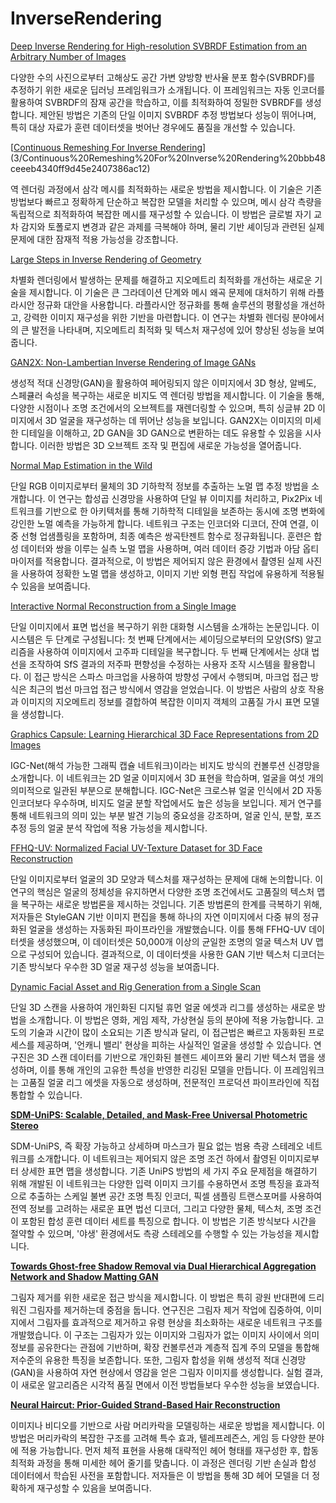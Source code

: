 # InverseRendering

[Deep Inverse Rendering for High-resolution SVBRDF Estimation from an Arbitrary Number of Images](3/Deep%20Inverse%20Rendering%20for%20High-resolution%20SVBRDF%20%205716fe7aebe44fa2ba44ca526124f462)

다양한 수의 사진으로부터 고해상도 공간 가변 양방향 반사율 분포 함수(SVBRDF)를 추정하기 위한 새로운 딥러닝 프레임워크가 소개됩니다. 이 프레임워크는 자동 인코더를 활용하여 SVBRDF의 잠재 공간을 학습하고, 이를 최적화하여 정밀한 SVBRDF를 생성합니다. 제안된 방법은 기존의 단일 이미지 SVBRDF 추정 방법보다 성능이 뛰어나며, 특히 대상 자료가 훈련 데이터셋을 벗어난 경우에도 품질을 개선할 수 있습니다.

[[Continuous Remeshing For Inverse Rendering](https://onlinelibrary.wiley.com/doi/10.1002/cav.2101)](3/Continuous%20Remeshing%20For%20Inverse%20Rendering%20bbb48ceeeb4340ff9d45e2407386ac12)

역 렌더링 과정에서 삼각 메시를 최적화하는 새로운 방법을 제시합니다. 이 기술은 기존 방법보다 빠르고 정확하게 단순하고 복잡한 모델을 처리할 수 있으며, 메시 삼각 측량을 독립적으로 최적화하여 복잡한 메시를 재구성할 수 있습니다. 이 방법은 글로벌 자기 교차 감지와 토폴로지 변경과 같은 과제를 극복해야 하며, 물리 기반 셰이딩과 관련된 실제 문제에 대한 잠재적 적용 가능성을 강조합니다.

[Large Steps in Inverse Rendering of Geometry](3/Large%20Steps%20in%20Inverse%20Rendering%20of%20Geometry%202334c74aa8af48ad905b31c752419d88)

차별화 렌더링에서 발생하는 문제를 해결하고 지오메트리 최적화를 개선하는 새로운 기술을 제시합니다. 이 기술은 큰 그라데이션 단계와 메시 왜곡 문제에 대처하기 위해 라플라시안 정규화 대안을 사용합니다. 라플라시안 정규화를 통해 솔루션의 평활성을 개선하고, 강력한 이미지 재구성을 위한 기반을 마련합니다. 이 연구는 차별화 렌더링 분야에서의 큰 발전을 나타내며, 지오메트리 최적화 및 텍스처 재구성에 있어 향상된 성능을 보여줍니다.

[GAN2X: Non-Lambertian Inverse Rendering of Image GANs](3/GAN2X%20Non-Lambertian%20Inverse%20Rendering%20of%20Image%20GA%206274c5a6e8c840f68ab3e34ef73d8cfb)

생성적 적대 신경망(GAN)을 활용하여 페어링되지 않은 이미지에서 3D 형상, 알베도, 스페큘러 속성을 복구하는 새로운 비지도 역 렌더링 방법을 제시합니다. 이 기술을 통해, 다양한 시점이나 조명 조건에서의 오브젝트를 재렌더링할 수 있으며, 특히 싱글뷰 2D 이미지에서 3D 얼굴을 재구성하는 데 뛰어난 성능을 보입니다. GAN2X는 이미지의 미세한 디테일을 이해하고, 2D GAN을 3D GAN으로 변환하는 데도 유용할 수 있음을 시사합니다. 이러한 방법은 3D 오브젝트 조작 및 편집에 새로운 가능성을 열어줍니다.

[Normal Map Estimation in the Wild](3/Normal%20Map%20Estimation%20in%20the%20Wild%207035caee8fa740778ed0bfb2e4006517)

단일 RGB 이미지로부터 물체의 3D 기하학적 정보를 추출하는 노멀 맵 추정 방법을 소개합니다. 이 연구는 합성곱 신경망을 사용하여 단일 뷰 이미지를 처리하고, Pix2Pix 네트워크를 기반으로 한 아키텍처를 통해 기하학적 디테일을 보존하는 동시에 조명 변화에 강인한 노멀 예측을 가능하게 합니다. 네트워크 구조는 인코더와 디코더, 잔여 연결, 이중 선형 업샘플링을 포함하며, 최종 예측은 쌍곡탄젠트 함수로 정규화됩니다. 훈련은 합성 데이터와 쌍을 이루는 실측 노멀 맵을 사용하며, 여러 데이터 증강 기법과 아담 옵티마이저를 적용합니다. 결과적으로, 이 방법은 제어되지 않은 환경에서 촬영된 실제 사진을 사용하여 정확한 노멀 맵을 생성하고, 이미지 기반 외형 편집 작업에 유용하게 적용될 수 있음을 보여줍니다.

[Interactive Normal Reconstruction from a Single Image](3/Interactive%20Normal%20Reconstruction%20from%20a%20Single%20Im%20eeffb03ce8f246308d9f40b560f77d7e)

단일 이미지에서 표면 법선을 복구하기 위한 대화형 시스템을 소개하는 논문입니다. 이 시스템은 두 단계로 구성됩니다: 첫 번째 단계에서는 셰이딩으로부터의 모양(SfS) 알고리즘을 사용하여 이미지에서 고주파 디테일을 복구합니다. 두 번째 단계에서는 상대 법선을 조작하여 SfS 결과의 저주파 편향성을 수정하는 사용자 조작 시스템을 활용합니다. 이 접근 방식은 스파스 마크업을 사용하여 방향성 구에서 수행되며, 마크업 접근 방식은 최근의 법선 마크업 접근 방식에서 영감을 얻었습니다. 이 방법은 사람의 상호 작용과 이미지의 지오메트리 정보를 결합하여 복잡한 이미지 객체의 고품질 가시 표면 모델을 생성합니다.

[Graphics Capsule: Learning Hierarchical 3D Face Representations from 2D Images](3/Graphics%20Capsule%20Learning%20Hierarchical%203D%20Face%20Rep%20e4058f3876c84d1e90bcd7daa94a959e)

IGC-Net(해석 가능한 그래픽 캡슐 네트워크)이라는 비지도 방식의 컨볼루션 신경망을 소개합니다. 이 네트워크는 2D 얼굴 이미지에서 3D 표현을 학습하며, 얼굴을 여섯 개의 의미적으로 일관된 부분으로 분해합니다. IGC-Net은 크로스뷰 얼굴 인식에서 2D 자동 인코더보다 우수하며, 비지도 얼굴 분할 작업에서도 높은 성능을 보입니다. 제거 연구를 통해 네트워크의 의미 있는 부분 발견 기능의 중요성을 강조하며, 얼굴 인식, 분할, 포즈 추정 등의 얼굴 분석 작업에 적용 가능성을 제시합니다.

[FFHQ-UV: Normalized Facial UV-Texture Dataset for 3D Face Reconstruction](3/FFHQ-UV%20Normalized%20Facial%20UV-Texture%20Dataset%20for%203%20179a4ee0e2b74da2ac861d29635220bb)

단일 이미지로부터 얼굴의 3D 모양과 텍스처를 재구성하는 문제에 대해 논의합니다. 이 연구의 핵심은 얼굴의 정체성을 유지하면서 다양한 조명 조건에서도 고품질의 텍스처 맵을 복구하는 새로운 방법론을 제시하는 것입니다. 기존 방법론의 한계를 극복하기 위해, 저자들은 StyleGAN 기반 이미지 편집을 통해 하나의 자연 이미지에서 다중 뷰의 정규화된 얼굴을 생성하는 자동화된 파이프라인을 개발했습니다. 이를 통해 FFHQ-UV 데이터셋을 생성했으며, 이 데이터셋은 50,000개 이상의 균일한 조명의 얼굴 텍스처 UV 맵으로 구성되어 있습니다. 결과적으로, 이 데이터셋을 사용한 GAN 기반 텍스처 디코더는 기존 방식보다 우수한 3D 얼굴 재구성 성능을 보여줍니다.

[Dynamic Facial Asset and Rig Generation from a Single Scan](3/Dynamic%20Facial%20Asset%20and%20Rig%20Generation%20from%20a%20Sin%20f7af534f59b24752a9427cc3a2dd56f5)

단일 3D 스캔을 사용하여 개인화된 디지털 휴먼 얼굴 에셋과 리그를 생성하는 새로운 방법을 소개합니다. 이 방법은 영화, 게임 제작, 가상현실 등의 분야에 적용 가능합니다. 고도의 기술과 시간이 많이 소요되는 기존 방식과 달리, 이 접근법은 빠르고 자동화된 프로세스를 제공하며, '언캐니 밸리' 현상을 피하는 사실적인 얼굴을 생성할 수 있습니다. 연구진은 3D 스캔 데이터를 기반으로 개인화된 블렌드 셰이프와 물리 기반 텍스처 맵을 생성하며, 이를 통해 개인의 고유한 특성을 반영한 리깅된 모델을 만듭니다. 이 프레임워크는 고품질 얼굴 리그 에셋을 자동으로 생성하며, 전문적인 프로덕션 파이프라인에 직접 통합할 수 있습니다.

[**SDM-UniPS: Scalable, Detailed, and Mask-Free Universal Photometric Stereo**](3/SDM-UniPS%20Scalable,%20Detailed,%20and%20Mask-Free%20Univer%20673e9bc582564c61bbcbe3fa7630ded0)

SDM-UniPS, 즉 확장 가능하고 상세하며 마스크가 필요 없는 범용 측광 스테레오 네트워크를 소개합니다. 이 네트워크는 제어되지 않은 조명 조건 하에서 촬영된 이미지로부터 상세한 표면 맵을 생성합니다. 기존 UniPS 방법의 세 가지 주요 문제점을 해결하기 위해 개발된 이 네트워크는 다양한 입력 이미지 크기를 수용하면서 조명 특징을 효과적으로 추출하는 스케일 불변 공간 조명 특징 인코더, 픽셀 샘플링 트랜스포머를 사용하여 전역 정보를 고려하는 새로운 표면 법선 디코더, 그리고 다양한 물체, 텍스처, 조명 조건이 포함된 합성 훈련 데이터 세트를 특징으로 합니다. 이 방법은 기존 방식보다 시간을 절약할 수 있으며, '야생' 환경에서도 측광 스테레오를 수행할 수 있는 가능성을 제시합니다.

[**Towards Ghost-free Shadow Removal via Dual Hierarchical Aggregation Network and Shadow Matting GAN**](3/Towards%20Ghost-free%20Shadow%20Removal%20via%20Dual%20Hierarc%20060762920b504ff8ba4d65eccee67e00)

그림자 제거를 위한 새로운 접근 방식을 제시합니다. 이 방법은 특히 광원 반대편에 드리워진 그림자를 제거하는데 중점을 둡니다. 연구진은 그림자 제거 작업에 집중하여, 이미지에서 그림자를 효과적으로 제거하고 유령 현상을 최소화하는 새로운 네트워크 구조를 개발했습니다. 이 구조는 그림자가 있는 이미지와 그림자가 없는 이미지 사이에서 의미 정보를 공유한다는 관점에 기반하며, 확장 컨볼루션과 계층적 집계 주의 모델을 통합해 저수준의 유용한 특징을 보존합니다. 또한, 그림자 합성을 위해 생성적 적대 신경망(GAN)을 사용하여 자연 현상에서 영감을 얻은 그림자 이미지를 생성합니다. 실험 결과, 이 새로운 알고리즘은 시각적 품질 면에서 이전 방법들보다 우수한 성능을 보였습니다.

[**Neural Haircut: Prior-Guided Strand-Based Hair Reconstruction**](3/Neural%20Haircut%20Prior-Guided%20Strand-Based%20Hair%20Reco%20ddd7aee550e543c58f4f478642b525e0)

이미지나 비디오를 기반으로 사람 머리카락을 모델링하는 새로운 방법을 제시합니다. 이 방법은 머리카락의 복잡한 구조를 고려해 특수 효과, 텔레프레즌스, 게임 등 다양한 분야에 적용 가능합니다. 먼저 체적 표현을 사용해 대략적인 헤어 형태를 재구성한 후, 합동 최적화 과정을 통해 미세한 헤어 줄기를 맞춥니다. 이 과정은 렌더링 기반 손실과 합성 데이터에서 학습된 사전을 포함합니다. 저자들은 이 방법을 통해 3D 헤어 모델을 더 정확하게 재구성할 수 있음을 보여줍니다.